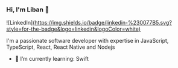 ### Hi, I'm Liban 👋
![LinkedIn][(https://img.shields.io/badge/linkedin-%230077B5.svg?style=for-the-badge&logo=linkedin&logoColor=white)](https://www.linkedin.com/in/liban-mohamed-rage-722630208/)

I'm a passionate software developer with expertise in JavaScript, TypeScript, React, React Native and Nodejs

- 🌱 I’m currently learning: Swift






